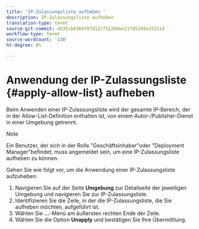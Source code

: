```yaml
---
title: 'IP-Zulassungsliste aufheben '
description: IP-Zulassungsliste aufheben
translation-type: tm+mt
source-git-commit: 4635cb6360707d12cf512b0ee21f05169a153114
workflow-type: tm+mt
source-wordcount: '130'
ht-degree: 0%

---
```



# Anwendung der IP-Zulassungsliste {#apply-allow-list} aufheben

Beim Anwenden einer IP-Zulassungsliste wird der gesamte IP-Bereich, der in der Allow-List-Definition enthalten ist, von einem Autor-/Publisher-Dienst in einer Umgebung getrennt.

>[!NOTE]
>Ein Benutzer, der sich in der Rolle &quot;Geschäftsinhaber&quot;oder &quot;Deployment Manager&quot;befindet, muss angemeldet sein, um eine IP-Zulassungsliste aufheben zu können.

Gehen Sie wie folgt vor, um die Anwendung einer IP-Zulassungsliste aufzuheben:

1. Navigieren Sie auf der Seite **Umgebung** zur Detailseite der jeweiligen Umgebung und navigieren Sie zur IP-Zulassungsliste.
1. Identifizieren Sie die Zeile, in der die IP-Zulassungsliste, die Sie aufheben möchten, aufgeführt ist.
1. Wählen Sie **...**-Menü am äußersten rechten Ende der Zeile.
1. Wählen Sie die Option **Unapply** und bestätigen Sie Ihre Übermittlung.
